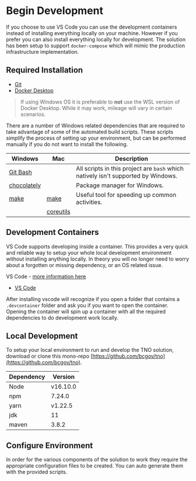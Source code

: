 # Begin Development

If you choose to use VS Code you can use the development containers instead of installing everything locally on your machine.
However if you prefer you can also install everything locally for development.
The solution has been setup to support `docker-compose` which will mimic the production infrastructure implementation.

## Required Installation

- [Git](https://git-scm.com/downloads)
- [Docker Desktop](https://www.docker.com/products/docker-desktop)

> If using Windows OS it is preferable to **not** use the WSL version of Docker Desktop. While it may work, mileage will vary in certain scenarios.

There are a number of Windows related dependencies that are required to take advantage of some of the automated build scripts.
These scripts simplify the process of setting up your environment, but can be performed manually if you do not want to install the following.

| Windows                                                | Mac                                                     | Description                                                                       |
| ------------------------------------------------------ | ------------------------------------------------------- | --------------------------------------------------------------------------------- |
| [Git Bash](https://git-scm.com/)                       |                                                         | All scripts in this project are `bash` which natively isn't supported by Windows. |
| [chocolately](https://chocolatey.org/install)          |                                                         | Package manager for Windows.                                                      |
| [make](https://community.chocolatey.org/packages/make) | [make](https://formulae.brew.sh/formula/make)           | Useful tool for speeding up common activities.                                    |
|                                                        | [coreutils](https://formulae.brew.sh/formula/coreutils) |

## Development Containers

VS Code supports developing inside a container.
This provides a very quick and reliable way to setup your whole local development environment without installing anything locally.
In theory you will no longer need to worry about a forgotten or missing dependency, or an OS related issue.

VS Code - [more information here](https://code.visualstudio.com/docs/remote/containers)

- [VS Code](https://code.visualstudio.com/download)

After installing vscode will recognize if you open a folder that contains a `.devcontainer` folder and ask you if you want to open the container.
Opening the container will spin up a container with all the required dependencies to do development work locally.

## Local Development

To setup your local environment to run and develop the TNO solution, download or clone this mono-repo [https://github.com/bcgov/tno](https://github.com/bcgov/tno).

| Dependency | Version  |
| ---------- | -------- |
| Node       | v16.10.0 |
| npm        | 7.24.0   |
| yarn       | v1.22.5  |
| jdk        | 11       |
| maven      | 3.8.2    |

## Configure Environment

In order for the various components of the solution to work they require the appropriate configuration files to be created.
You can auto generate them with the provided scripts.
